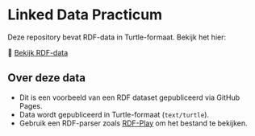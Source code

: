 # Linked Data Practicum

Deze repository bevat RDF-data in Turtle-formaat. Bekijk het hier:

🔗 [Bekijk RDF-data](https://delany123.github.io/intro/intro.ttl)

## Over deze data
- Dit is een voorbeeld van een RDF dataset gepubliceerd via GitHub Pages.
- Data wordt gepubliceerd in Turtle-formaat (`text/turtle`).
- Gebruik een RDF-parser zoals [RDF-Play](https://rdf-play.com/) om het bestand te bekijken.
